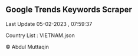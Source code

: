 

## Google Trends Keywords Scraper 
 
Last Update 05-02-2023 , 07:59:37

Country List :
VIETNAM.json



© Abdul Muttaqin 
